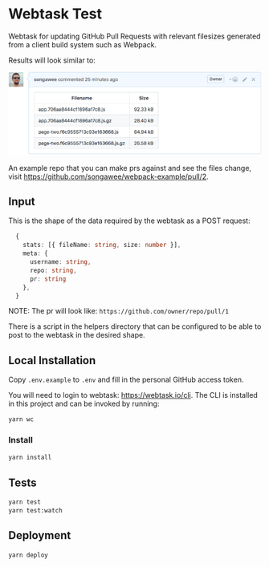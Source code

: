 # Webtask Test

Webtask for updating GitHub Pull Requests with relevant filesizes generated from a client build system such as Webpack.

Results will look similar to:

![stats](docs/result.png)

An example repo that you can make prs against and see the files change, visit https://github.com/songawee/webpack-example/pull/2.

## Input

This is the shape of the data required by the webtask as a POST request:

```ts
  {
    stats: [{ fileName: string, size: number }],
    meta: {
      username: string,
      repo: string,
      pr: string
    },
  }
```

NOTE: The pr will look like: `https://github.com/owner/repo/pull/1`

There is a script in the helpers directory that can be configured to be able to post to the webtask in the desired shape.

## Local Installation

Copy `.env.example` to `.env` and fill in the personal GitHub access token.

You will need to login to webtask: https://webtask.io/cli. The CLI is installed in this project and can be invoked by running:

```bash
yarn wc
```

### Install

```bash
yarn install
```

## Tests

```bash
yarn test
yarn test:watch
```

## Deployment

```bash
yarn deploy
```
